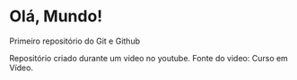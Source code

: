 # Olá, Mundo!
 Primeiro repositório do Git e Github

 Repositório criado durante um video no youtube. 
 Fonte do video: Curso em Vídeo.
